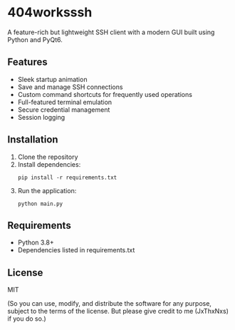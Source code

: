 # 404worksssh

A feature-rich but lightweight SSH client with a modern GUI built using Python and PyQt6.

## Features

- Sleek startup animation
- Save and manage SSH connections
- Custom command shortcuts for frequently used operations
- Full-featured terminal emulation
- Secure credential management
- Session logging

## Installation

1. Clone the repository
2. Install dependencies:
   ```
   pip install -r requirements.txt
   ```
3. Run the application:
   ```
   python main.py
   ```

## Requirements

- Python 3.8+
- Dependencies listed in requirements.txt

## License

MIT

(So you can use, modify, and distribute the software for any purpose, subject to the terms of the license.
But please give credit to me (JxThxNxs) if you do so.)
